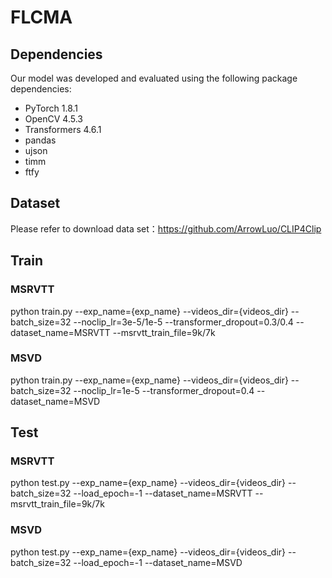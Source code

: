 # FLCMA
## Dependencies
Our model was developed and evaluated using the following package dependencies:
* PyTorch 1.8.1
* OpenCV 4.5.3
* Transformers 4.6.1
* pandas
* ujson
* timm
* ftfy 

## Dataset
Please refer to download data set：https://github.com/ArrowLuo/CLIP4Clip


## Train
### MSRVTT
python train.py  --exp_name={exp_name}  --videos_dir={videos_dir}  --batch_size=32  --noclip_lr=3e-5/1e-5  --transformer_dropout=0.3/0.4   --dataset_name=MSRVTT  --msrvtt_train_file=9k/7k
### MSVD
python train.py  --exp_name={exp_name}  --videos_dir={videos_dir}  --batch_size=32  --noclip_lr=1e-5   --transformer_dropout=0.4     --dataset_name=MSVD

## Test
### MSRVTT
python test.py  --exp_name={exp_name}  --videos_dir={videos_dir}  --batch_size=32  --load_epoch=-1  --dataset_name=MSRVTT  --msrvtt_train_file=9k/7k
### MSVD
python test.py  --exp_name={exp_name}  --videos_dir={videos_dir}  --batch_size=32  --load_epoch=-1  --dataset_name=MSVD
